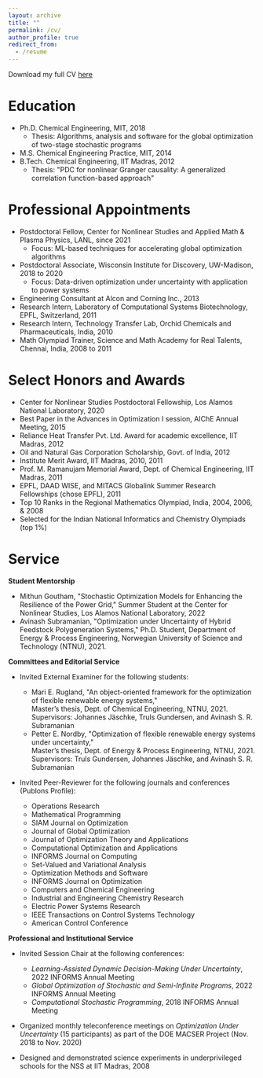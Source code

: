 ```yaml
---
layout: archive
title: ""
permalink: /cv/
author_profile: true
redirect_from:
  - /resume
---
```


Download my full CV <a href = "https://rohitkannan.github.io/files/RohitKannan_CV.pdf" target="_blank">here</a>

Education
======
* Ph.D. Chemical Engineering, MIT, 2018
  * Thesis: <a href = "https://dspace.mit.edu/handle/1721.1/117326" target="_blank" style="text-decoration:none">Algorithms, analysis and software for the global optimization of two-stage stochastic programs</a>
* M.S. Chemical Engineering Practice, MIT, 2014
* B.Tech. Chemical Engineering, IIT Madras, 2012
  * Thesis: "PDC for nonlinear Granger causality: A generalized correlation function-based approach"

Professional Appointments
======
* Postdoctoral Fellow, <a href = "https://cnls.lanl.gov/External/" target="_blank" style="text-decoration:none">Center for Nonlinear Studies</a> and <a href = "https://www.lanl.gov/org/ddste/aldsc/theoretical/applied-mathematics-plasma-physics/index.php" target="_blank" style="text-decoration:none">Applied Math & Plasma Physics</a>, LANL, since 2021
  * Focus: ML-based techniques for accelerating global optimization algorithms
* Postdoctoral Associate, <a href = "https://wid.wisc.edu/" target="_blank" style="text-decoration:none">Wisconsin Institute for Discovery</a>, UW-Madison, 2018 to 2020
  * Focus: Data-driven optimization under uncertainty with application to power systems
* Engineering Consultant at Alcon and Corning Inc., 2013
* Research Intern, Laboratory of Computational Systems Biotechnology, EPFL, Switzerland, 2011
* Research Intern, Technology Transfer Lab, Orchid Chemicals and Pharmaceuticals, India, 2010
* Math Olympiad Trainer, Science and Math Academy for Real Talents, Chennai, India, 2008 to 2011

Select Honors and Awards
======
* <a href = "https://cnls.lanl.gov/External/" target="_blank" style="text-decoration:none">Center for Nonlinear Studies</a> Postdoctoral Fellowship, Los Alamos National Laboratory, 2020
* Best Paper in the Advances in Optimization I session, AIChE Annual Meeting, 2015
* Reliance Heat Transfer Pvt. Ltd. Award for academic excellence, IIT Madras, 2012
* Oil and Natural Gas Corporation Scholarship, Govt. of India, 2012
* Institute Merit Award, IIT Madras, 2010, 2011
* Prof. M. Ramanujam Memorial Award, Dept. of Chemical Engineering, IIT Madras, 2011
* EPFL, <a href = "https://www2.daad.de/deutschland/stipendium/datenbank/en/21148-scholarship-database/?daad=1&detail=50015295&origin=4&page=1&q=wise&status=1&subjectGrps" target="_blank" style="text-decoration:none">DAAD WISE</a>, and <a href = "https://www.mitacs.ca/en/programs/globalink" target="_blank" style="text-decoration:none">MITACS Globalink</a> Summer Research Fellowships (chose EPFL), 2011
* Top 10 Ranks in the Regional Mathematics Olympiad, India, 2004, 2006, & 2008
* Selected for the Indian National Informatics and Chemistry Olympiads (top 1%)

Service
======

**Student Mentorship**

* Mithun Goutham, "Stochastic Optimization Models for Enhancing the Resilience of the Power Grid," Summer Student at the Center for Nonlinear Studies, Los Alamos National Laboratory, 2022
* Avinash Subramanian, "<a href = "https://ntnuopen.ntnu.no/ntnu-xmlui/handle/11250/2787182" target="_blank" style="text-decoration:none">Optimization under Uncertainty of Hybrid Feedstock Polygeneration Systems</a>," Ph.D. Student, Department of Energy & Process Engineering, Norwegian University of Science and Technology (NTNU), 2021.

**Committees and Editorial Service**

* Invited External Examiner for the following students:
  * Mari E. Rugland, "<a href = "https://ntnuopen.ntnu.no/ntnu-xmlui/handle/11250/2824811" target="_blank" style="text-decoration:none">An object-oriented framework for the optimization of flexible renewable energy systems</a>," <br/> Master’s thesis, Dept. of Chemical Engineering, NTNU, 2021.  <br/> Supervisors: Johannes Jäschke, Truls Gundersen, and Avinash S. R. Subramanian
  * Petter E. Nordby, "<a href = "https://ntnuopen.ntnu.no/ntnu-xmlui/handle/11250/2787182" target="_blank" style="text-decoration:none">Optimization of flexible renewable energy systems under uncertainty</a>," <br/> Master’s thesis, Dept. of Energy & Process Engineering, NTNU, 2021. <br/> Supervisors: Truls Gundersen, Johannes Jäschke, and Avinash S. R. Subramanian

* Invited Peer-Reviewer for the following journals and conferences (<a href = "https://publons.com/researcher/4637031/rohit-kannan/" target="_blank" style="text-decoration:none">Publons Profile</a>):
  * Operations Research
  * Mathematical Programming
  * SIAM Journal on Optimization
  * Journal of Global Optimization
  * Journal of Optimization Theory and Applications
  * Computational Optimization and Applications
  * INFORMS Journal on Computing
  * Set-Valued and Variational Analysis
  * Optimization Methods and Software
  * INFORMS Journal on Optimization
  * Computers and Chemical Engineering
  * Industrial and Engineering Chemistry Research
  * Electric Power Systems Research
  * IEEE Transactions on Control Systems Technology
  * American Control Conference

**Professional and Institutional Service**

* Invited Session Chair at the following conferences:
  * *Learning-Assisted Dynamic Decision-Making Under Uncertainty*, 2022 INFORMS Annual Meeting
  * *Global Optimization of Stochastic and Semi-Infinite Programs*, 2022 INFORMS Annual Meeting
  * *Computational Stochastic Programming*, 2018 INFORMS Annual Meeting

* Organized monthly teleconference meetings on *Optimization Under Uncertainty* (15 participants) as part of the <a href = "https://www.mcs.anl.gov/MACSER/" target="_blank" style="text-decoration:none">DOE MACSER Project</a> (Nov. 2018 to Nov. 2020)

* Designed and demonstrated science experiments in underprivileged schools for the NSS at IIT Madras, 2008 



